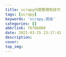 ```yaml
---
title: scrapy问题整理和技巧
tags: [scrapy]
keywords: 'scrapy,爬虫'
categories: []
abbrlink: 7670b080
date: 2021-03-25 23:17:41
description:
cover:
top_img:
---
```






